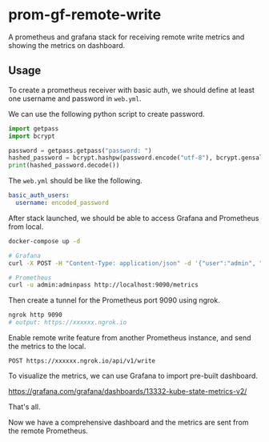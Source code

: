 # prom-gf-remote-write

A prometheus and grafana stack for receiving remote write metrics and showing the metrics on dashboard.

## Usage

To create a prometheus receiver with basic auth, we should define at least one username and password in `web.yml`.

We can use the following python script to create password.

```python
import getpass
import bcrypt

password = getpass.getpass("password: ")
hashed_password = bcrypt.hashpw(password.encode("utf-8"), bcrypt.gensalt())
print(hashed_password.decode())
```

The `web.yml` should be like the following.

```yaml
basic_auth_users:
  username: encoded_password
```

After stack launched, we should be able to access Grafana and Prometheus from local.

```sh
docker-compose up -d

# Grafana
curl -X POST -H "Content-Type: application/json" -d '{"user":"admin", "password":"admin"}' http://localhost:3000/login

# Prometheus
curl -u admin:adminpass http://localhost:9090/metrics
```

Then create a tunnel for the Prometheus port 9090 using ngrok.

```sh
ngrok http 9090
# output: https://xxxxxx.ngrok.io
```

Enable remote write feature from another Prometheus instance, and send the metrics to the local.

```
POST https://xxxxxx.ngrok.io/api/v1/write
```

To visualize the metrics, we can use Grafana to import pre-built dashboard.

https://grafana.com/grafana/dashboards/13332-kube-state-metrics-v2/

That's all.

Now we have a comprehensive dashboard and the metrics are sent from the remote Prometheus.
